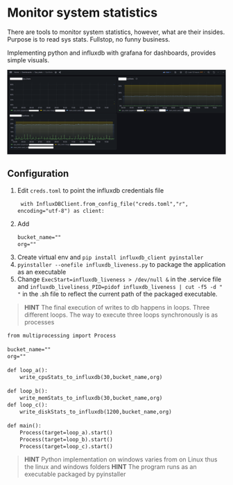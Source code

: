 # Monitor system statistics

There are tools to monitor system statistics, however, what are their insides. 
Purpose is to read sys stats. Fullstop, no funny business.

Implementing python and influxdb with grafana for dashboards, provides simple visuals.

![Grafana dashboard displaying system stats](./Imgs/Grafana.png)

## Configuration 

1. Edit `creds.toml` to point the influxdb credentials file
    ```
     with InfluxDBClient.from_config_file("creds.toml","r", encoding="utf-8") as client:
    ```
2. Add
   ```
   bucket_name=""
   org=""
    ```
3. Create virtual env and `pip install influxdb_client pyinstaller`
4. `pyinstaller --onefile influxdb_liveness.py` to package the application as an executable
5. Change `ExecStart=influxdb_liveness > /dev/null &` in the .service file and `influxdb_liveliness_PID=pidof influxdb_liveness | cut -f5 -d " "` in the .sh file to reflect the current path of the packaged executable.


> **HINT** The final execution of writes to db happens in loops. Three different loops. 
    The way to execute three loops synchronously is as processes


```
from multiprocessing import Process

bucket_name=""
org=""

def loop_a():
    write_cpuStats_to_influxdb(30,bucket_name,org)

def loop_b():
    write_memStats_to_influxdb(30,bucket_name,org)
def loop_c():
    write_diskStats_to_influxdb(1200,bucket_name,org)

def main():
    Process(target=loop_a).start()
    Process(target=loop_b).start()
    Process(target=loop_c).start()

```
> **HINT** Python implementation on windows varies from on Linux thus the linux and windows folders
> **HINT** The program runs as an executable packaged by pyinstaller
